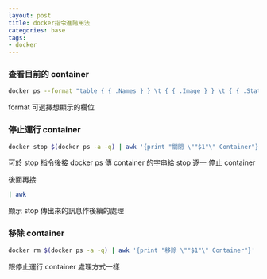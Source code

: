 ```yaml
---
layout: post
title: docker指令進階用法
categories: base
tags:
- docker
---
```

### 查看目前的 container ###
````bash
docker ps --format "table { { .Names } } \t { { .Image } } \t { { .Status } } \t { { .Ports } }"
````
<!-- more -->
format 可選擇想顯示的欄位

### 停止運行 container ###
````bash
docker stop $(docker ps -a -q) | awk '{print "關閉 \""$1"\" Container"}'
````
可於 stop 指令後接 docker ps 傳 container 的字串給 stop 逐一 停止 container

後面再接 
````bash
| awk 
````
顯示 stop 傳出來的訊息作後續的處理

### 移除 container ###
````bash
docker rm $(docker ps -a -q) | awk '{print "移除 \""$1"\" Container"}'
````
跟停止運行 container 處理方式一樣
